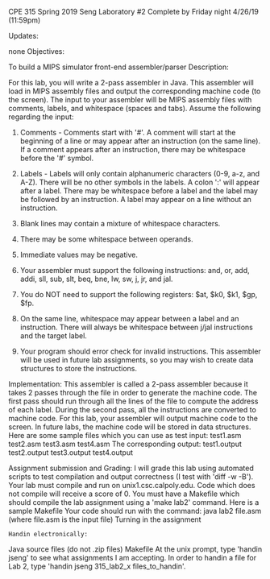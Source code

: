 CPE 315
Spring 2019
Seng
Laboratory #2
Complete by Friday night 4/26/19 (11:59pm)

Updates:

none
Objectives:

To build a MIPS simulator front-end assembler/parser
Description:

For this lab, you will write a 2-pass assembler in Java.  This assembler will load in MIPS assembly files and output the corresponding machine code (to the screen). The input to your assembler will be MIPS assembly files with comments, labels, and whitespace (spaces and tabs).  Assume the following regarding the input: 

1. Comments - Comments start with '#'.  A comment will start at the beginning of a line or may appear after an instruction (on the same line).  If a comment appears after an instruction, there may be whitespace before the '#' symbol.

2.  Labels - Labels will only contain alphanumeric characters (0-9, a-z, and A-Z).  There will be no other symbols in the labels.  A colon ':' will appear after a label.  There may be whitespace before a label and the label may be followed by an instruction. A label may appear on a line without an instruction. 

3.  Blank lines may contain a mixture of whitespace characters.
4.  There may be some whitespace between operands. 

5.  Immediate values may be negative.

6.  Your assembler must support the following instructions:  and, or, add, addi, sll, sub, slt, beq, bne, lw, sw, j, jr, and jal.

7. You do NOT need to support the following registers: $at, $k0, $k1, $gp, $fp.

8. On the same line, whitespace may appear between a label and an instruction. There will always be whitespace between j/jal instructions and the target label.

9. Your program should error check for invalid instructions.  This assembler will be used in future lab assignments, so you may wish to create data structures to store the instructions.

Implementation:
This assembler is called a 2-pass assembler because it takes 2 passes through the file in order to generate the machine code.  The first pass should run through all the lines of the file to compute the address of each label.  During the second pass, all the instructions are converted to machine code.
For this lab, your assembler will output machine code to the screen.  In future labs, the machine code will be stored in data structures.
Here are some sample files which you can use as test input:  test1.asm test2.asm test3.asm test4.asm 
The corresponding output:  test1.output test2.output test3.output test4.output


Assignment submission and Grading:
I will grade this lab using automated scripts to test compilation and output correctness (I test with 'diff -w -B').
Your lab must compile and run on unix1.csc.calpoly.edu.
Code which does not compile will receive a score of 0.
You must have a Makefile which should compile the lab assignment using a 'make lab2' command.  Here is a sample Makefile
Your code should run with the command: java lab2 file.asm (where file.asm is the input file)
Turning in the assignment

    Handin electronically:

Java source files (do not .zip files)
Makefile
   At the unix prompt, type 'handin jseng' to see what assignments I am accepting.  In order to handin a file for Lab 2, type 'handin jseng 315_lab2_x files_to_handin'. 

 

